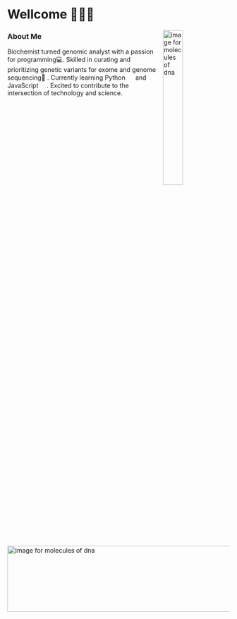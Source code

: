 

# Wellcome 🙋🏻‍♂️ 

<img src="/home/nicolas/Documentos/Proyectos/perfil/N1K0101/assets/ALdI.gif" alt="image for molecules of dna" style="width:30%; float:right;">

### About Me

Biochemist turned genomic analyst with a passion for programming💻.
Skilled in curating and prioritizing genetic variants for exome and genome sequencing🧬 . Currently learning Python <img src="/home/nicolas/Documentos/Proyectos/perfil/N1K0101/assets/python.png" width="15" height="15"> and JavaScript <img src="/home/nicolas/Documentos/Proyectos/perfil/N1K0101/assets/javascript.png" width="15" height="15">. Excited to contribute to the intersection of technology and science. 

<img src="/home/nicolas/Documentos/Proyectos/perfil/N1K0101/assets/sincos.gif" alt="image for molecules of dna" width="700" height="150">

